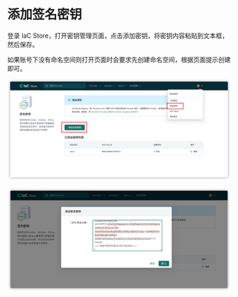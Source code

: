 # 添加签名密钥

登录 IaC Store，打开密钥管理页面，点击添加密钥，将密钥内容粘贴到文本框，然后保存。

如果账号下没有命名空间则打开页面时会要求先创建命名空间，根据页面提示创建即可。

![img](../images/registry-gpg4.png)

![img](../images/registry-gpg5.png)